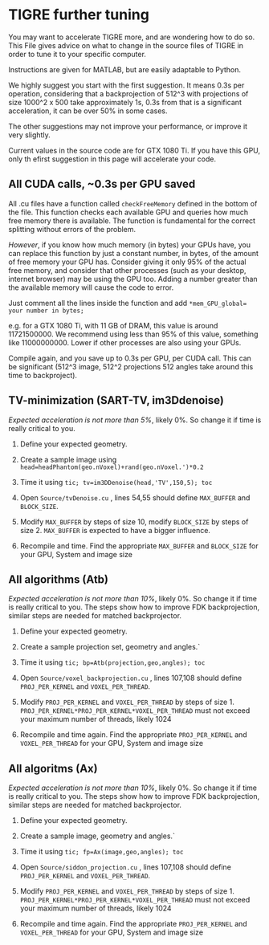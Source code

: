 TIGRE further tuning
======

You may want to accelerate TIGRE more, and are wondering how to do so. 
This File gives advice on what to change in the source files of TIGRE in order to tune it to your specific computer.

Instructions are given for MATLAB, but are easily adaptable to Python.

We highly suggest you start with the first suggestion. It means 0.3s per operation, considering that a backprojection of 512^3 with projections of size 1000^2 x 500 take approximately 1s, 0.3s from that is a significant acceleration, it can be over 50% in some cases. 

The other suggestions may not improve your performance, or improve it very slightly. 

Current values in the source code are for GTX 1080 Ti. If you have this GPU, only th efirst suggestion in this page will accelerate your code.

## All CUDA calls, ~0.3s per GPU saved

All .cu files have a function called `checkFreeMemory` defined in the bottom of the file. 
This function checks each available GPU and queries how much free memory there is available.
The function is fundamental for the correct splitting without errors of the problem. 

*However*, if you know how much memory (in bytes) your GPUs have, you can replace this function by just a constant number, in bytes, of the amount of free memory your GPU has. Consider giving it only 95% of the actual free memory, and consider that other processes (such as your desktop, internet browser) may be using the GPU too. Adding a number greater than the available memory will cause the code to error. 

Just comment all the lines inside the function and add
`*mem_GPU_global= your number in bytes;` 

e.g. for a GTX 1080 Ti, with 11 GB of DRAM, this value is around 11721500000. We recommend using less than 95% of this value, something like 11000000000. Lower if other processes are also using your GPUs.

Compile again, and you save up to 0.3s per GPU, per CUDA call. This can be significant (512^3 image, 512^2 projections 512 angles take around this time to backproject). 

## TV-minimization (SART-TV, im3Ddenoise)

*Expected acceleration is not more than 5%*, likely 0%. So change it if time is really critical to you. 


 1. Define your expected geometry. 
 
 2. Create a sample image using `head=headPhantom(geo.nVoxel)+rand(geo.nVoxel.')*0.2` 
 
 3. Time it using `tic; tv=im3DDenoise(head,'TV',150,5); toc` 
 
 4. Open `Source/tvDenoise.cu` , lines 54,55 should define `MAX_BUFFER` and `BLOCK_SIZE`. 
 
 5. Modify `MAX_BUFFER` by steps of size 10, modify `BLOCK_SIZE` by steps of size 2. `MAX_BUFFER` is expected to have a bigger influence.
 
 6. Recompile and time. Find the appropriate `MAX_BUFFER` and `BLOCK_SIZE` for your GPU, System and image size
 
## All algorithms (Atb)

*Expected acceleration is not more than 10%*, likely 0%. So change it if time is really critical to you. The steps show how to improve FDK backprojection, similar steps are needed for matched backprojector.


 1. Define your expected geometry. 
 
 2. Create a sample projection set, geometry and angles.` 
 
 3. Time it using `tic; bp=Atb(projection,geo,angles); toc` 
 
 4. Open `Source/voxel_backprojection.cu` , lines 107,108 should define `PROJ_PER_KERNEL` and `VOXEL_PER_THREAD`. 
 
 5. Modify `PROJ_PER_KERNEL` and `VOXEL_PER_THREAD` by steps of size 1. `PROJ_PER_KERNEL*PROJ_PER_KERNEL*VOXEL_PER_THREAD` must not exceed your maximum number of threads, likely 1024
 
 6. Recompile and time again. Find the appropriate `PROJ_PER_KERNEL` and `VOXEL_PER_THREAD` for your GPU, System and image size
 
## All algoritms (Ax)

*Expected acceleration is not more than 10%*, likely 0%. So change it if time is really critical to you. The steps show how to improve FDK backprojection, similar steps are needed for matched backprojector.

 1. Define your expected geometry. 
 
 2. Create a sample image, geometry and angles.` 
 
 3. Time it using `tic; fp=Ax(image,geo,angles); toc` 
 
 4. Open `Source/siddon_projection.cu` , lines 107,108 should define `PROJ_PER_KERNEL` and `VOXEL_PER_THREAD`. 
 
 5. Modify `PROJ_PER_KERNEL` and `VOXEL_PER_THREAD` by steps of size 1. `PROJ_PER_KERNEL*PROJ_PER_KERNEL*VOXEL_PER_THREAD` must not exceed your maximum number of threads, likely 1024
 
 6. Recompile and time again. Find the appropriate `PROJ_PER_KERNEL` and `VOXEL_PER_THREAD` for your GPU, System and image size
 
